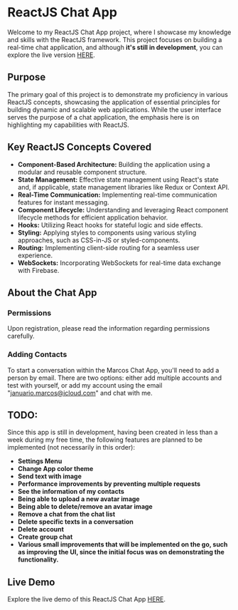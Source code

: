 # ReactJS Chat App
Welcome to my ReactJS Chat App project, where I showcase my knowledge and skills with the ReactJS framework.
This project focuses on building a real-time chat application, and although **it's still in development**, you can explore
the live version [HERE](https://marcos-chat-ca0e1.web.app/).

## Purpose
The primary goal of this project is to demonstrate my proficiency in various ReactJS concepts,
showcasing the application of essential principles for building dynamic and scalable web applications.
While the user interface serves the purpose of a chat application, the emphasis here is on highlighting my capabilities with ReactJS.

## Key ReactJS Concepts Covered
* **Component-Based Architecture:** Building the application using a modular and reusable component structure.
* **State Management:** Effective state management using React's state and, if applicable, state management libraries like Redux or Context API.
* **Real-Time Communication:** Implementing real-time communication features for instant messaging.
* **Component Lifecycle:** Understanding and leveraging React component lifecycle methods for efficient application behavior.
* **Hooks:** Utilizing React hooks for stateful logic and side effects.
* **Styling:** Applying styles to components using various styling approaches, such as CSS-in-JS or styled-components.
* **Routing:** Implementing client-side routing for a seamless user experience.
* **WebSockets:** Incorporating WebSockets for real-time data exchange with Firebase.

## About the Chat App
### Permissions
Upon registration, please read the information regarding permissions carefully.

### Adding Contacts
To start a conversation within the Marcos Chat App, you'll need to add a person by email. There are two options: either add multiple accounts and test with yourself, or add my account using the email "januario.marcos@icloud.com" and chat with me.

## TODO:
Since this app is still in development, having been created in less than a week during my free time,
the following features are planned to be implemented (not necessarily in this order):

- **Settings Menu**
- **Change App color theme**
- **Send text with image**
- **Performance improvements by preventing multiple requests**
- **See the information of my contacts**
- **Being able to upload a new avatar image**
- **Being able to delete/remove an avatar image**
- **Remove a chat from the chat list**
- **Delete specific texts in a conversation**
- **Delete account**
- **Create group chat**
- **Various small improvements that will be implemented on the go, such as improving the UI, since the initial focus was on demonstrating the functionality.**

## Live Demo
Explore the live demo of this ReactJS Chat App [HERE](https://marcos-chat-ca0e1.web.app/).
